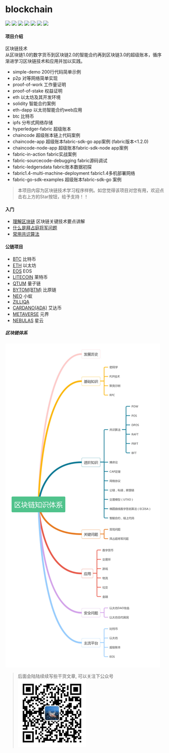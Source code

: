 # blockchain
![](https://img.shields.io/badge/author-jonluo-brightgreen.svg)
![](https://img.shields.io/badge/platform-ubuntu16.04-brightgreen.svg)
![](https://img.shields.io/badge/go-v1.10.3-blue.svg)
![](https://img.shields.io/badge/node-v9.2.0-blue.svg)
![](https://img.shields.io/badge/npm-v6.4.0-blue.svg)
![](https://img.shields.io/badge/docker-v18.06.0-blue.svg)
![](https://img.shields.io/badge/docker&nbsp;compose-v1.22.0-blue.svg)
#### 项目介绍
区块链技术  
从区块链1.0的数字货币到区块链2.0的智能合约再到区块链3.0的超级账本，循序渐进学习区块链技术和应用并加以实践。

* simple-demo 200行代码简单示例
* p2p 对等网络简单实现
* proof-of-work 工作量证明
* proof-of-stake 权益证明
* eth 以太坊及其开发环境
* solidity 智能合约案例
* eth-dapp 以太坊智能合约web应用
* btc 比特币
* ipfs 分布式网络存储
* hyperledger-fabric 超级账本
* chaincode 超级账本链上代码案例
* chaincode-app 超级账本fabric-sdk-go app案例 (fabric版本<1.2.0) 
* chaincode-node-app 超级账本fabric-sdk-node app案例 
* fabric-in-action fabric实战案例  
* fabric-sourcecode-debugging fabric源码调试  
* fabric-ledgersdata fabric账本数据初探
* fabric1.4-multi-machine-deployment fabric1.4多机部署网络
* fabric-go-sdk-examples 超级账本fabric-sdk-go 案例

> 本项目内容为区块链技术学习程序样例。如您觉得该项目对您有用，欢迎点击右上方的Star按钮，给予支持！！ 

#### 入门
- [理解区块链](http://blog.csdn.net/csolo/article/details/52858236) 区块链关键技术要点讲解
- [什么是拜占庭将军问题](https://www.imooc.com/article/details/id/28738)
- [常用共识算法](https://blog.csdn.net/s_lisheng/article/details/78022645)


#### 公链项目
- [BTC](https://github.com/bitcoin/bitcoin) 比特币
- [ETH](https://github.com/ethereum/go-ethereum)  以太坊
- [EOS](https://github.com/EOSIO/eos) EOS
- [LITECOIN](https://github.com/litecoin-project/litecoin) 莱特币
- [QTUM](https://github.com/qtumproject/qtum) 量子链
- [BYTOM(BTM)](https://github.com/Bytom/bytom) 比原链
- [NEO](https://github.com/neo-project/neo) 小蚁
- [ZILLIQA](https://github.com/Zilliqa/Zilliqa) 
- [CARDANO(ADA)](https://github.com/input-output-hk/cardano-sl) 艾达币
- [METAVERSE](https://github.com/mvs-org/metaverse) 元界
- [NEBULAS](https://github.com/nebulasio/go-nebulas) 星云

#####  区块链体系
![](architecture.jpg)


> 后面会陆陆续续写些干货文章, 可以关注下公众号    
   ![](gzh.jpg)
